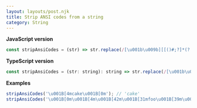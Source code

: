 ```yaml
---
layout: layouts/post.njk
title: Strip ANSI codes from a string
category: String
---
```


**JavaScript version**

```js
const stripAnsiCodes = (str) => str.replace(/[\u001b\u009b][[()#;?]*(?:[0-9]{1,4}(?:;[0-9]{0,4})*)?[0-9A-ORZcf-nqry=><]/g, '');
```

**TypeScript version**

```js
const stripAnsiCodes = (str: string): string => str.replace(/[\u001b\u009b][[()#;?]*(?:[0-9]{1,4}(?:;[0-9]{0,4})*)?[0-9A-ORZcf-nqry=><]/g, '');
```

**Examples**

```js
stripAnsiCodes('\u001B[4mcake\u001B[0m'); // 'cake'
stripAnsiCodes('\u001B[0m\u001B[4m\u001B[42m\u001B[31mfoo\u001B[39m\u001B[49m\u001B[24mfoo\u001B[0m'); // 'foofoo'
```
